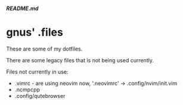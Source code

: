 ##### README.md

# gnus' .files

These are some of my dotfiles.

There are some legacy files that is not being used currently.

Files not currently in use:

* .vimrc - are using neovim now, '.neovimrc' -> .config/nvim/init.vim
* .ncmpcpp
* .config/qutebrowser
